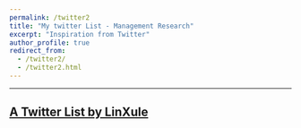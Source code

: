 ```yaml
---
permalink: /twitter2
title: "My twitter List - Management Research"
excerpt: "Inspiration from Twitter"
author_profile: true
redirect_from:
  - /twitter2/
  - /twitter2.html
---
```

------
<a class="twitter-timeline" href="https://twitter.com/LinXule/lists/daos-crypto-research?ref_src=twsrc%5Etfw">A Twitter List by LinXule</a> <script async src="https://platform.twitter.com/widgets.js" charset="utf-8"></script> 
------
